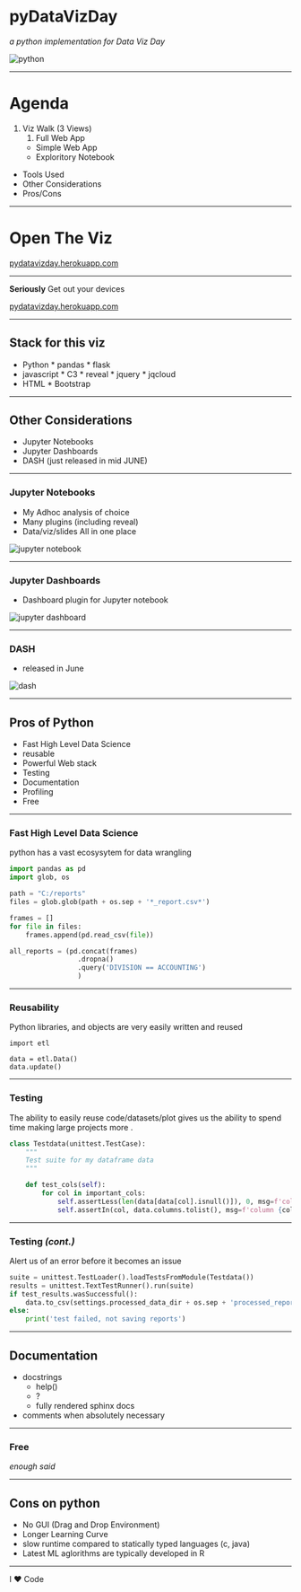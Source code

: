 # pyDataVizDay
*a python implementation for Data Viz Day*

![python](https://s3.amazonaws.com/files.dezyre.com/images/blog/Python+for+Data+Science+vs.+Python+for+Web+Development/Python+for+Data+Science+vs+Web+Devlopment.png)

----

# Agenda

1. Viz Walk (3 Views)
    1. Full Web App
    * Simple Web App
    * Exploritory Notebook
* Tools Used
* Other Considerations
* Pros/Cons

----

# Open The Viz

[pydatavizday.herokuapp.com](pydatavizday.herokuapp.com)

---

**Seriously** Get out your devices

[pydatavizday.herokuapp.com](pydatavizday.herokuapp.com)

----

## Stack for this viz

* Python
      * pandas
      * flask
* javascript
      * C3
      * reveal
      * jquery
      * jqcloud
* HTML
      * Bootstrap


----

## Other Considerations

* Jupyter Notebooks
* Jupyter Dashboards
* DASH (just released in mid JUNE)

---

### Jupyter Notebooks

* My Adhoc analysis of choice
* Many plugins (including reveal)
* Data/viz/slides All in one place

![jupyter notebook](http://jupyter.org/assets/jupyterpreview.png)

---

### Jupyter Dashboards

* Dashboard plugin for Jupyter notebook

![jupyter dashboard](https://github.com/jupyter/dashboards/raw/master/docs/source/_static/dashboards_intro.png)

---

### DASH

* released in June

![dash](https://camo.githubusercontent.com/a1be75b74d4a47c50df7018e914d63a2e232e503/68747470733a2f2f63646e2d696d616765732d312e6d656469756d2e636f6d2f6d61782f3830302f312a44455441517136572d7079746c4e6f487a4c496144412e706e67)


----

## Pros of Python

* Fast High Level Data Science
* reusable
* Powerful Web stack
* Testing
* Documentation
* Profiling
* Free

---

### Fast High Level Data Science

python has a vast ecosysytem for data wrangling

``` python
import pandas as pd
import glob, os

path = "C:/reports"
files = glob.glob(path + os.sep + '*_report.csv*')

frames = []
for file in files:
    frames.append(pd.read_csv(file))

all_reports = (pd.concat(frames)
                 .dropna()
                 .query('DIVISION == ACCOUNTING')
                 )

```

---

### Reusability

Python libraries, and objects are very easily written and reused

```
import etl

data = etl.Data()
data.update()

```

---

### Testing

The ability to easily reuse code/datasets/plot gives us the ability to spend time making large projects more .


``` python
class Testdata(unittest.TestCase):
    """
    Test suite for my dataframe data
    """

    def test_cols(self):
        for col in important_cols:
            self.assertLess(len(data[data[col].isnull()]), 0, msg=f'column {col} has unexpected null values')
            self.assertIn(col, data.columns.tolist(), msg=f'column {col} is missing - check the /data/raw/shipments.csv file to ensure logistics has not changed the data format')

```

---

### Testing *(cont.)*

Alert us of an error before it becomes an issue

``` python
suite = unittest.TestLoader().loadTestsFromModule(Testdata())
results = unittest.TextTestRunner().run(suite)
if test_results.wasSuccessful():
    data.to_csv(settings.processed_data_dir + os.sep + 'processed_reports.csv')
else:
    print('test failed, not saving reports')
```

---

## Documentation

* docstrings
    * help()
    * ?
    * fully rendered sphinx docs
* comments when absolutely necessary

---

### Free

*enough said*

----

## Cons on python

* No GUI (Drag and Drop Environment)
* Longer Learning Curve
* slow runtime compared to statically typed languages (c, java)
* Latest ML aglorithms are typically developed in R

---

I ♥ Code
